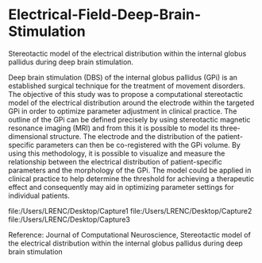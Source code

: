 # Electrical-Field-Deep-Brain-Stimulation
Stereotactic model of the electrical distribution within the internal globus pallidus during deep brain stimulation.

Deep brain stimulation (DBS) of the internal globus pallidus (GPi) is an established surgical technique for the treatment of movement disorders. The objective of this study was to propose a computational stereotactic model of the electrical distribution around the electrode within the targeted GPi in order to optimize parameter adjustment in clinical practice. The outline of the GPi can be defined precisely by using stereotactic magnetic resonance imaging (MRI) and from this it is possible to model its three-dimensional structure. The electrode and the distribution of the patient-specific parameters can then be co-registered with the GPi volume. By using this methodology, it is possible to visualize and measure the relationship between the electrical distribution of patient-specific parameters and the morphology of the GPi. The model could be applied in clinical practice to help determine the threshold for achieving a therapeutic effect and consequently may aid in optimizing parameter settings for individual patients.

file:/Users/LRENC/Desktop/Capture1
file:/Users/LRENC/Desktop/Capture2
file:/Users/LRENC/Desktop/Capture3

Reference: Journal of Computational Neuroscience, Stereotactic model of the electrical distribution within the internal globus pallidus during deep brain stimulation
